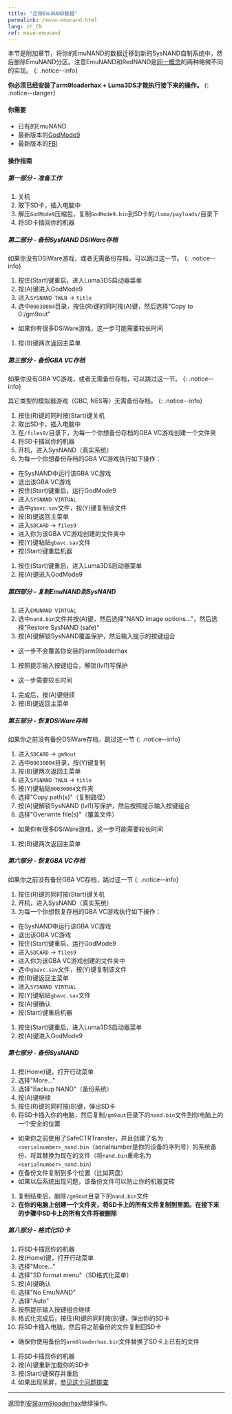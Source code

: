 ```yaml
---
title: "迁移EmuNAND数据"
permalink: /move-emunand.html
lang: zh_CN
ref: move-emunand
---
```


本节是附加章节，将你的EmuNAND的数据迁移到新的SysNAND自制系统中，然后删除EmuNAND分区。注意EmuNAND和RedNAND是[同一概念](http://3dbrew.org/wiki/NAND_Redirection)的两种略微不同的实现。
{: .notice--info}

**你必须已经安装了arm9loaderhax + Luma3DS才能执行接下来的操作。**
{: .notice--danger}

#### 你需要

* 已有的EmuNAND
* 最新版本的[GodMode9](https://github.com/d0k3/GodMode9/releases/latest)
* 最新版本的[FBI](https://github.com/Steveice10/FBI/releases/latest)

#### 操作指南

##### 第一部分 - 准备工作

1. 关机
1. 取下SD卡，插入电脑中
1. 解压`GodMode9`压缩包，复制`GodMode9.bin`到SD卡的`/luma/payloads/`目录下
1. 将SD卡插回你的机器

##### 第二部分 - 备份SysNAND DSiWare存档

如果你没有DSiWare游戏，或者无需备份存档，可以跳过这一节。
{: .notice--info}

1. 按住(Start)键重启，进入Luma3DS启动器菜单
1. 按(A)键进入GodMode9
1. 进入`SYSNAND TWLN` -> `title`
1. 选中`00030004`目录，按住(R)键的同时按(A)键，然后选择"Copy to 0:/gm9out"
  + 如果你有很多DSiWare游戏，这一步可能需要较长时间
1. 按(B)键两次返回主菜单

##### 第三部分 - 备份GBA VC存档

如果你没有GBA VC游戏，或者无需备份存档，可以跳过这一节。
{: .notice--info}

其它类型的模拟器游戏（GBC, NES等）无需备份存档。
{: .notice--info}

1. 按住(R)键的同时按(Start)键关机
1. 取出SD卡，插入电脑中
1. 在`/files9/`目录下，为每一个你想备份存档的GBA VC游戏创建一个文件夹
1. 将SD卡插回你的机器
1. 开机，进入SysNAND（真实系统）
1. 为每一个你想备份存档的GBA VC游戏执行如下操作：
  + 在SysNAND中运行该GBA VC游戏
  + 退出该GBA VC游戏
  + 按住(Start)键重启，运行GodMode9
  + 进入`SYSNAND VIRTUAL`
  + 选中`gbavc.sav`文件，按(Y)键复制该文件
  + 按(B)键返回主菜单
  + 进入`SDCARD` -> `files9`
  + 进入你为该GBA VC游戏创建的文件夹中
  + 按(Y)键粘贴`gbavc.sav`文件
  + 按(Start)键重启机器
1. 按住(Start)键重启，进入Luma3DS启动器菜单
1. 按(A)键进入GodMode9

##### 第四部分 - 复制EmuNAND到SysNAND

1. 进入`EMUNAND VIRTUAL`
1. 选中`nand.bin`文件并按(A)键，然后选择"NAND image options..."，然后选择"Restore SysNAND (safe)"
1. 按(A)键解锁SysNAND覆盖保护，然后输入提示的按键组合
  + 这一步不会覆盖你安装的arm9loaderhax
1. 按照提示输入按键组合，解锁(lvl1)写保护
  + 这一步需要较长时间
1. 完成后，按(A)键继续
1. 按(B)键返回主菜单

##### 第五部分 - 恢复DSiWare存档

如果你之前没有备份DSiWare存档，跳过这一节
{: .notice--info}

1. 进入`SDCARD` -> `gm9out`
1. 选中`00030004`目录，按(Y)键复制
1. 按(B)键两次返回主菜单
1. 进入`SYSNAND TWLN` -> `title`
1. 按(Y)键粘贴`00030004`文件夹
1. 选择"Copy path(s)"（复制路径）
1. 按(A)键解锁SysNAND (lvl1)写保护，然后按照提示输入按键组合
1. 选择"Overwrite file(s)"（覆盖文件）
  + 如果你有很多DSiWare游戏，这一步可能需要较长时间
1. 按(B)键两次返回主菜单

##### 第六部分 - 恢复GBA VC存档

如果你之前没有备份GBA VC存档，跳过这一节
{: .notice--info}

1. 按住(R)键的同时按(Start)键关机
1. 开机，进入SysNAND（真实系统）
1. 为每一个你想恢复存档的GBA VC游戏执行如下操作：
  + 在SysNAND中运行该GBA VC游戏
  + 退出该GBA VC游戏
  + 按住(Start)键重启，运行GodMode9
  + 进入`SDCARD` -> `files9`
  + 进入你为该GBA VC游戏创建的文件夹中
  + 选中`gbavc.sav`文件，按(Y)键复制该文件
  + 按(B)键返回主菜单
  + 进入`SYSNAND VIRTUAL`
  + 按(Y)键粘贴`gbavc.sav`文件
  + 按(A)键确认
  + 按(Start)键重启机器
1. 按住(Start)键重启，进入Luma3DS启动器菜单
1. 按(A)键进入GodMode9

##### 第七部分 - 备份SysNAND

1. 按(Home)键，打开行动菜单
1. 选择"More..."
1. 选择"Backup NAND"（备份系统）
1. 按(A)键继续
1. 按住(R)键的同时按(B)键，弹出SD卡
1. 将SD卡插入你的电脑，然后复制`/gm9out`目录下的`nand.bin`文件到你电脑上的一个安全的位置
  + 如果你之前使用了SafeCTRTransfer，并且创建了名为`<serialnumber>_nand.bin`（serialnumber是你的设备的序列号）的系统备份，将其替换为现在的文件（将`nand.bin`重命名为`<serialnumber>_nand.bin`）
  + 在备份文件复制到多个位置（比如网盘）
  + 如果以后系统出现问题，该备份文件可以防止你的机器变砖
1. 复制结束后，删除`/gm9out`目录下的`nand.bin`文件
1. **在你的电脑上创建一个文件夹，将SD卡上的所有文件复制到里面。在接下来的步骤中SD卡上的所有文件将被删除**

##### 第八部分 - 格式化SD卡

1. 将SD卡插回你的机器
1. 按(Home)键，打开行动菜单
1. 选择"More..."
1. 选择"SD format menu"（SD格式化菜单）
1. 按(A)键确认
1. 选择"No EmuNAND"
1. 选择"Auto"
1. 按照提示输入按键组合继续
1. 格式化完成后，按住(R)键的同时按(B)键，弹出你的SD卡
1. 将SD卡插入电脑，然后将之前备份的文件复制回SD卡
  + 确保你使用备份的`arm9loaderhax.bin`文件替换了SD卡上已有的文件
1. 将SD卡插回你的机器
1. 按(A)键重新加载你的SD卡
1. 按(Start)键保存并重启
1. 如果出现黑屏，[参见这个问题排查](troubleshooting#ts_sys_down)

---

返回到[安装arm9loaderhax](installing-arm9loaderhax)继续操作。
